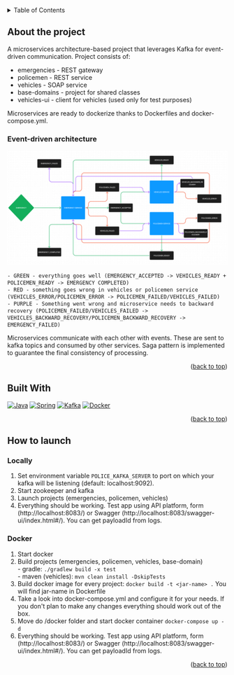 
<a name="readme-top"></a>

<!-- TABLE OF CONTENTS -->
<details>
  <summary>Table of Contents</summary>
  <ol>
    <li>
      <a href="#about-the-project">About The Project</a>
    </li>
    <li>
        <a href="#built-with">Built With</a>
    </li>
    <li>
        <a href="#how-to-launch">How to launch?</a>
    </li>
    <li>
        <a href="#detailed-description">Detailed description</a>
    </li>
  </ol>
</details>

<!-- ABOUT THE PROJECT -->
## About the project
A microservices architecture-based project that leverages Kafka for event-driven communication. Project consists of:
<ul>
    <li> emergencies - REST gateway </li>
    <li> policemen - REST service </li>
    <li> vehicles - SOAP service </li>
    <li> base-domains - project for shared classes </li>
    <li> vehicles-ui - client for vehicles (used only for test purposes) </li>
</ul>

Microservices are ready to dockerize thanks to Dockerfiles and docker-compose.yml. 

### Event-driven architecture
![Architecture](/images/events-diagram.PNG)
```
- GREEN - everything goes well (EMERGENCY_ACCEPTED -> VEHICLES_READY + POLICEMEN_READY -> EMERGENCY COMPLETED)
- RED - something goes wrong in vehicles or policemen service (VEHICLES_ERROR/POLICEMEN_ERROR -> POLICEMEN_FAILED/VEHICLES_FAILED)
- PURPLE - Something went wrong and microservice needs to backward recovery (POLICEMEN_FAILED/VEHICLES_FAILED -> VEHICLES_BACKWARD_RECOVERY/POLICEMEN_BACKWARD_RECOVERY -> EMERGENCY_FAILED)
```

Microservices communicate with each other with events. These are sent to kafka topics and consumed by other services. Saga pattern is implemented to guarantee the final consistency of processing.

<p align="right">(<a href="#readme-top">back to top</a>)</p>

## Built With
[![Java][Java]][Java-url]
[![Spring][Spring]][Spring-url]
[![Kafka][Kafka]][Kafka-url]
[![Docker][Docker]][Docker-url]

<p align="right">(<a href="#readme-top">back to top</a>)</p>

<!-- How to launch -->
## How to launch
### Locally
  1. Set environment variable `POLICE_KAFKA_SERVER` to port on which your kafka will be listening (default: localhost:9092).
  2. Start zookeeper and kafka
  3. Launch projects (emergencies, policemen, vehicles) 
  4. Everything should be working. Test app using API platform, form (http://localhost:8083/) or Swagger (http://localhost:8083/swagger-ui/index.html#/). You can get payloadId from logs.

### Docker
  1. Start docker
  2. Build projects (emergencies, policemen, vehicles, base-domain) <br>
    - gradle: `./gradlew build -x test` <br>
    - maven (vehicles): `mvn clean install -DskipTests` <br> 
  3. Build docker image for every project: `docker build -t <jar-name> .` You will find jar-name in Dockerfile
  4. Take a look into docker-compose.yml and configure it for your needs. If you don't plan to make any changes everything should work out of the box.
  5. Move do /docker folder and start docker container `docker-compose up -d`
  6. Everything should be working. Test app using API platform, form (http://localhost:8083/) or Swagger (http://localhost:8083/swagger-ui/index.html#/). You can get payloadId from logs.


<p align="right">(<a href="#readme-top">back to top</a>)</p>

<!-- MARKDOWN LINKS & IMAGES -->

<!-- https://www.markdownguide.org/basic-syntax/#reference-style-links -->
[Java]:https://img.shields.io/badge/Java-ED8B00?style=for-the-badge&logo=openjdk&logoColor=white
[Java-url]: https://docs.oracle.com/en/java/
[Kafka]:https://img.shields.io/badge/Apache%20Kafka-000?style=for-the-badge&logo=apachekafka
[Kafka-url]: https://kafka.apache.org/intro
[Spring]:https://img.shields.io/badge/Spring%20Boot-6DB33F?style=for-the-badge&logo=Spring&logoColor=white
[Spring-url]: https://spring.io/projects/spring-boot
[Docker]:https://img.shields.io/badge/Docker-0db7ed?style=for-the-badge&logo=Docker&logoColor=white
[Docker-url]: https://docs.docker.com/
